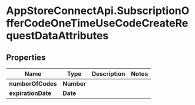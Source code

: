 # AppStoreConnectApi.SubscriptionOfferCodeOneTimeUseCodeCreateRequestDataAttributes

## Properties

Name | Type | Description | Notes
------------ | ------------- | ------------- | -------------
**numberOfCodes** | **Number** |  | 
**expirationDate** | **Date** |  | 


